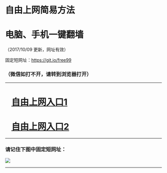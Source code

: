 ﻿# 自由上网简易方法

# 电脑、手机一键翻墙

（2017/10/09 更新，网址有效）

固定短网址：https://git.io/free99

### （微信如打不开，请转到浏览器打开）


***





# &nbsp;&nbsp; <a href="http://ft2130922707.fwq-tz-1001.info/fwqtz01.html?t=100900132558 " target="_blank">自由上网入口1</a>
# &nbsp;&nbsp; <a href="http://ft1616831484.fwq-tz-1002.info/fwqtz02.html?t=100900124192 " target="_blank">自由上网入口2</a>
***

### 请记住下图中固定短网址：

<img src="https://s3-us-west-2.amazonaws.com/fwq-1001/yjfq-20170905okok.png" /> 


***

